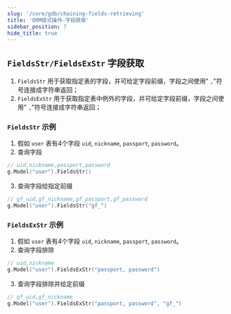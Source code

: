 ```yaml
---
slug: '/core/gdb/chaining-fields-retrieving'
title: 'ORM链式操作-字段获取'
sidebar_position: 7
hide_title: true
---
```


## `FieldsStr/FieldsExStr` 字段获取

1. `FieldsStr` 用于获取指定表的字段，并可给定字段前缀，字段之间使用" `,`"符号连接成字符串返回；
2. `FieldsExStr` 用于获取指定表中例外的字段，并可给定字段前缀，字段之间使用" `,`"符号连接成字符串返回；

### `FieldsStr` 示例

1. 假如 `user` 表有4个字段 `uid`, `nickname`, `passport`, `password`。
2. 查询字段

```go
// uid,nickname,passport,password
g.Model("user").FieldsStr()
```

3. 查询字段给指定前缀

```go
// gf_uid,gf_nickname,gf_passport,gf_password
g.Model("user").FieldsStr("gf_")
```


### `FieldsExStr` 示例

1. 假如 `user` 表有4个字段 `uid`, `nickname`, `passport`, `password`。
2. 查询字段排除

```go
// uid,nickname
g.Model("user").FieldsExStr("passport, password")
```

3. 查询字段排除并给定前缀

```go
// gf_uid,gf_nickname
g.Model("user").FieldsExStr("passport, password", "gf_")
```